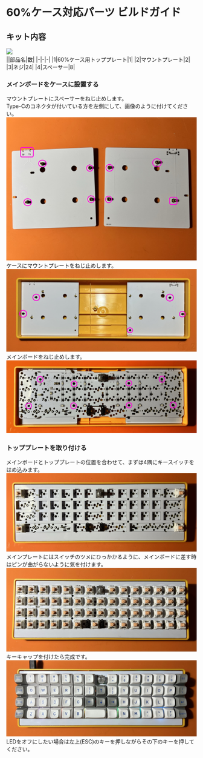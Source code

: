 # 60%ケース対応パーツ ビルドガイド

## キット内容
![](img/IMG_.jpg)  
||部品名|数|
|-|-|-|
|1|60%ケース用トッププレート|1|
|2|マウントプレート|2|
|3|ネジ|24|
|4|スペーサー|8|

### メインボードをケースに設置する
マウントプレートにスペーサーをねじ止めします。  
Type-Cのコネクタが付いている方を左側にして、画像のように付けてください。  
![](img/IMG_6133.JPEG)   
ケースにマウントプレートをねじ止めします。  
![](img/IMG_6137.JPEG)   
メインボードをねじ止めします。  
![](img/IMG_6266.JPEG)   

### トッププレートを取り付ける
メインボードとトッププレートの位置を合わせて、まずは4隅にキースイッチをはめ込みます。  
![](img/IMG_6268.JPEG)   
メインプレートにはスイッチのツメにひっかかるように、メインボードに差す時はピンが曲がらないように気を付けます。  
![](img/IMG_6144.JPEG)   
キーキャップを付けたら完成です。
![](img/IMG_6148.JPEG) 
LEDをオフにしたい場合は左上(ESC)のキーを押しながらその下のキーを押してください。
